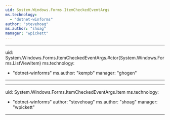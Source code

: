 ```yaml
---
uid: System.Windows.Forms.ItemCheckedEventArgs
ms.technology: 
  - "dotnet-winforms"
author: "stevehoag"
ms.author: "shoag"
manager: "wpickett"
---
```


---
uid: System.Windows.Forms.ItemCheckedEventArgs.#ctor(System.Windows.Forms.ListViewItem)
ms.technology: 
  - "dotnet-winforms"
ms.author: "kempb"
manager: "ghogen"
---

---
uid: System.Windows.Forms.ItemCheckedEventArgs.Item
ms.technology: 
  - "dotnet-winforms"
author: "stevehoag"
ms.author: "shoag"
manager: "wpickett"
---
